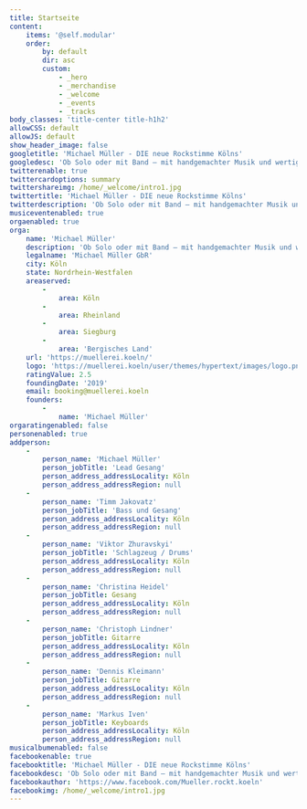 ```yaml
---
title: Startseite
content:
    items: '@self.modular'
    order:
        by: default
        dir: asc
        custom:
            - _hero
            - _merchandise
            - _welcome
            - _events
            - _tracks
body_classes: 'title-center title-h1h2'
allowCSS: default
allowJS: default
show_header_image: false
googletitle: 'Michael Müller - DIE neue Rockstimme Kölns'
googledesc: 'Ob Solo oder mit Band – mit handgemachter Musik und wertigen Texten, mit kölscher Mundart und Stimmgewalt wird MÜLLER die Menschen des Rheinlandes begeistern und die kölsche Musikszene weit über deren Grenze hinaus bereichern.'
twitterenable: true
twittercardoptions: summary
twittershareimg: /home/_welcome/intro1.jpg
twittertitle: 'Michael Müller - DIE neue Rockstimme Kölns'
twitterdescription: 'Ob Solo oder mit Band – mit handgemachter Musik und wertigen Texten, mit kölscher Mundart und Stimmgewalt wird MÜLLER die Menschen des Rheinlandes begeistern und die kölsche Musikszene weit über deren Grenze hinaus bereichern.'
musiceventenabled: true
orgaenabled: true
orga:
    name: 'Michael Müller'
    description: 'Ob Solo oder mit Band – mit handgemachter Musik und wertigen Texten, mit kölscher Mundart und Stimmgewalt wird MÜLLER die Menschen des Rheinlandes begeistern und die kölsche Musikszene weit über deren Grenze hinaus bereichern.'
    legalname: 'Michael Müller GbR'
    city: Köln
    state: Nordrhein-Westfalen
    areaserved:
        -
            area: Köln
        -
            area: Rheinland
        -
            area: Siegburg
        -
            area: 'Bergisches Land'
    url: 'https://muellerei.koeln/'
    logo: 'https://muellerei.koeln/user/themes/hypertext/images/logo.png'
    ratingValue: 2.5
    foundingDate: '2019'
    email: booking@muellerei.koeln
    founders:
        -
            name: 'Michael Müller'
orgaratingenabled: false
personenabled: true
addperson:
    -
        person_name: 'Michael Müller'
        person_jobTitle: 'Lead Gesang'
        person_address_addressLocality: Köln
        person_address_addressRegion: null
    -
        person_name: 'Timm Jakovatz'
        person_jobTitle: 'Bass und Gesang'
        person_address_addressLocality: Köln
        person_address_addressRegion: null
    -
        person_name: 'Viktor Zhuravskyi'
        person_jobTitle: 'Schlagzeug / Drums'
        person_address_addressLocality: Köln
        person_address_addressRegion: null
    -
        person_name: 'Christina Heidel'
        person_jobTitle: Gesang
        person_address_addressLocality: Köln
        person_address_addressRegion: null
    -
        person_name: 'Christoph Lindner'
        person_jobTitle: Gitarre
        person_address_addressLocality: Köln
        person_address_addressRegion: null
    -
        person_name: 'Dennis Kleimann'
        person_jobTitle: Gitarre
        person_address_addressLocality: Köln
        person_address_addressRegion: null
    -
        person_name: 'Markus Iven'
        person_jobTitle: Keyboards
        person_address_addressLocality: Köln
        person_address_addressRegion: null
musicalbumenabled: false
facebookenable: true
facebooktitle: 'Michael Müller - DIE neue Rockstimme Kölns'
facebookdesc: 'Ob Solo oder mit Band – mit handgemachter Musik und wertigen Texten, mit kölscher Mundart und Stimmgewalt wird MÜLLER die Menschen des Rheinlandes begeistern und die kölsche Musikszene weit über deren Grenze hinaus bereichern.'
facebookauthor: 'https://www.facebook.com/Mueller.rockt.koeln'
facebookimg: /home/_welcome/intro1.jpg
---
```


